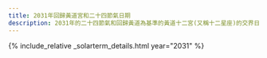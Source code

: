 ```yaml
---
title: 2031年回歸黃道宮和二十四節氣日期
description: 2031年的二十四節氣和回歸黃道為基準的黃道十二宮(又稱十二星座)的交界日期，常見於西洋占星術和星座運程
---
```

{% include_relative _solarterm_details.html year="2031" %}
